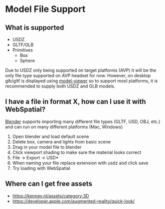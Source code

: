 # Model File Support

## **What is supported**

* USDZ  
* GLTF/GLB  
* Primitives  
  * Box  
  * Sphere

Due to USDZ only being supported on target platforms (AVP) it will be the only file type supported on AVP headset for now. However, on desktop glb/gltf is displayed using [model-viewer](https://modelviewer.dev/) so to support most platforms, it is recommended to supply both USDZ and GLB models.

## **I have a file in format X, how can I use it with WebSpatial?**

[Blender](https://www.blender.org/download/) supports importing many different file types (GLTF, USD, OBJ, etc.) and can run on many different platforms (Mac, Windows)

1. Open blender and load default scene  
2. Delete box, camera and lights from basic scene  
3. Drag in your model file to blender  
4. Click viewport shading to make sure the material looks correct  
5. File \-\> Export \-\> USD\*  
6. When naming your file replace extension with usdz and click save  
7. Try loading with WebSpatial

## **Where can I get free assets**

* https://kenney.nl/assets/category:3D  
* https://developer.apple.com/augmented-reality/quick-look/

